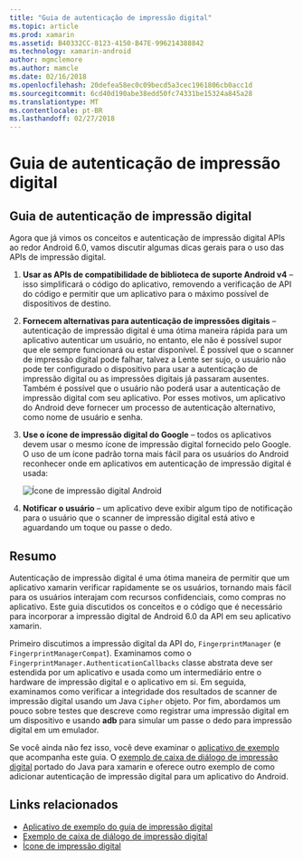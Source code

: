 ```yaml
---
title: "Guia de autenticação de impressão digital"
ms.topic: article
ms.prod: xamarin
ms.assetid: B40332CC-8123-4150-B47E-996214388842
ms.technology: xamarin-android
author: mgmclemore
ms.author: mamcle
ms.date: 02/16/2018
ms.openlocfilehash: 20defea58ec0c09becd5a3cec1961806cb0acc1d
ms.sourcegitcommit: 6cd40d190abe38edd50fc74331be15324a845a28
ms.translationtype: MT
ms.contentlocale: pt-BR
ms.lasthandoff: 02/27/2018
---
```

# <a name="fingerprint-authentication-guidance"></a>Guia de autenticação de impressão digital

## <a name="fingerprint-authentication-guidance"></a>Guia de autenticação de impressão digital

Agora que já vimos os conceitos e autenticação de impressão digital APIs ao redor Android 6.0, vamos discutir algumas dicas gerais para o uso das APIs de impressão digital.

1. **Usar as APIs de compatibilidade de biblioteca de suporte Android v4** &ndash; isso simplificará o código do aplicativo, removendo a verificação de API do código e permitir que um aplicativo para o máximo possível de dispositivos de destino.
2. **Fornecem alternativas para autenticação de impressões digitais** &ndash; autenticação de impressão digital é uma ótima maneira rápida para um aplicativo autenticar um usuário, no entanto, ele não é possível supor que ele sempre funcionará ou estar disponível. É possível que o scanner de impressão digital pode falhar, talvez a Lente ser sujo, o usuário não pode ter configurado o dispositivo para usar a autenticação de impressão digital ou as impressões digitais já passaram ausentes. Também é possível que o usuário não poderá usar a autenticação de impressão digital com seu aplicativo. Por esses motivos, um aplicativo do Android deve fornecer um processo de autenticação alternativo, como nome de usuário e senha.
3. **Use o ícone de impressão digital do Google** &ndash; todos os aplicativos devem usar o mesmo ícone de impressão digital fornecido pelo Google. O uso de um ícone padrão torna mais fácil para os usuários do Android reconhecer onde em aplicativos em autenticação de impressão digital é usada: 
    
    ![Ícone de impressão digital Android](summary-images/ic-fp-40px.png)
    
4. **Notificar o usuário** &ndash; um aplicativo deve exibir algum tipo de notificação para o usuário que o scanner de impressão digital está ativo e aguardando um toque ou passe o dedo. 

## <a name="summary"></a>Resumo

Autenticação de impressão digital é uma ótima maneira de permitir que um aplicativo xamarin verificar rapidamente se os usuários, tornando mais fácil para os usuários interajam com recursos confidenciais, como compras no aplicativo. Este guia discutidos os conceitos e o código que é necessário para incorporar a impressão digital de Android 6.0 da API em seu aplicativo xamarin.

Primeiro discutimos a impressão digital da API do, `FingerprintManager` (e `FingerprintManagerCompat`). Examinamos como o `FingerprintManager.AuthenticationCallbacks` classe abstrata deve ser estendida por um aplicativo e usada como um intermediário entre o hardware de impressão digital e o aplicativo em si. Em seguida, examinamos como verificar a integridade dos resultados de scanner de impressão digital usando um Java `Cipher` objeto. Por fim, abordamos um pouco sobre testes que descreve como registrar uma impressão digital em um dispositivo e usando **adb** para simular um passe o dedo para impressão digital em um emulador. 

Se você ainda não fez isso, você deve examinar o [aplicativo de exemplo](https://github.com/xamarin/monodroid-samples/tree/master/FingerprintGuide) que acompanha este guia. O [exemplo de caixa de diálogo de impressão digital](https://developer.xamarin.com/samples/monodroid/android-m/FingerprintDialog/) portado do Java para xamarin e oferece outro exemplo de como adicionar autenticação de impressão digital para um aplicativo do Android.



## <a name="related-links"></a>Links relacionados

- [Aplicativo de exemplo do guia de impressão digital](https://github.com/xamarin/monodroid-samples/tree/master/FingerprintGuide)
- [Exemplo de caixa de diálogo de impressão digital](https://developer.xamarin.com/samples/monodroid/android-m/FingerprintDialog/)
- [Ícone de impressão digital](https://developer.android.comhttps://developer.xamarin.com/samples/FingerprintDialog/res/drawable-hdpi/ic_fp_40px.html)
